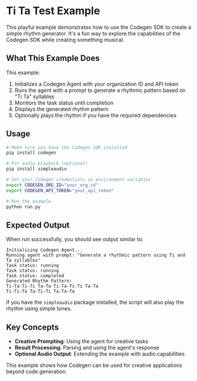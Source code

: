 # Ti Ta Test Example

This playful example demonstrates how to use the Codegen SDK to create a simple rhythm generator. It's a fun way to explore the capabilities of the Codegen SDK while creating something musical.

## What This Example Does

This example:

1. Initializes a Codegen Agent with your organization ID and API token
2. Runs the agent with a prompt to generate a rhythmic pattern based on "Ti Ta" syllables
3. Monitors the task status until completion
4. Displays the generated rhythm pattern
5. Optionally plays the rhythm if you have the required dependencies

## Usage

```bash
# Make sure you have the Codegen SDK installed
pip install codegen

# For audio playback (optional)
pip install simpleaudio

# Set your Codegen credentials as environment variables
export CODEGEN_ORG_ID="your_org_id"
export CODEGEN_API_TOKEN="your_api_token"

# Run the example
python run.py
```

## Expected Output

When run successfully, you should see output similar to:

```
Initializing Codegen Agent...
Running agent with prompt: "Generate a rhythmic pattern using Ti and Ta syllables"
Task status: running
Task status: running
Task status: completed
Generated Rhythm Pattern:
Ti-Ta-Ti-Ti Ta-Ta Ti-Ta-Ti-Ti Ta-Ta
Ti-Ti-Ta Ta-Ti-Ti Ta-Ta-Ta
```

If you have the `simpleaudio` package installed, the script will also play the rhythm using simple tones.

## Key Concepts

- **Creative Prompting**: Using the agent for creative tasks
- **Result Processing**: Parsing and using the agent's response
- **Optional Audio Output**: Extending the example with audio capabilities

This example shows how Codegen can be used for creative applications beyond code generation.